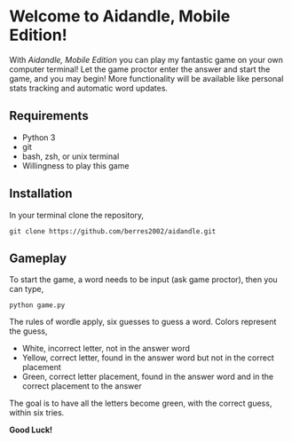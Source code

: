 # Welcome to Aidandle, Mobile Edition!

With *Aidandle, Mobile Edition* you can play my fantastic game on your own computer terminal! Let the game proctor enter the answer and start the game, and you may begin! More functionality will be available like personal stats tracking and automatic
word updates. 

## Requirements

- Python 3
- git
- bash, zsh, or unix terminal
- Willingness to play this game

## Installation

In your terminal clone the repository,

```
git clone https://github.com/berres2002/aidandle.git
```

## Gameplay

To start the game, a word needs to be input (ask game proctor), then you can type,

```
python game.py
```

The rules of wordle apply, six guesses to guess a word. Colors represent the guess,

- White, incorrect letter, not in the answer word
- Yellow, correct letter, found in the answer word but not in the correct placement
- Green, correct letter placement, found in the answer word and in the correct placement to the answer

The goal is to have all the letters become green, with the correct guess, within six tries.

**Good Luck!**


